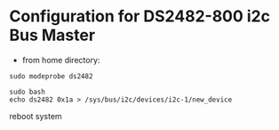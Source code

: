 # Configuration for DS2482-800 i2c Bus Master

* from home directory:
```
sudo modeprobe ds2482
```

```
sudo bash
echo ds2482 0x1a > /sys/bus/i2c/devices/i2c-1/new_device
```

reboot system

